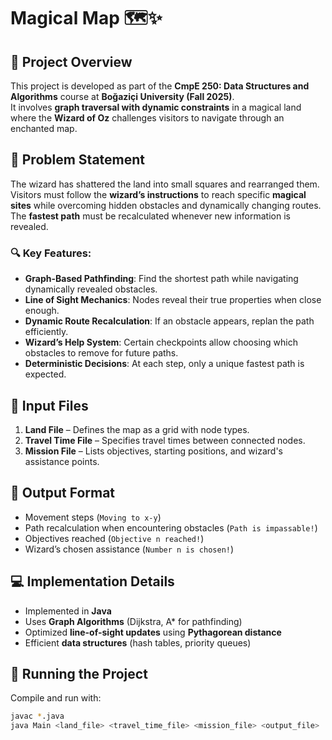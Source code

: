 # Magical Map 🗺✨  

## 📌 Project Overview  
This project is developed as part of the **CmpE 250: Data Structures and Algorithms** course at **Boğaziçi University (Fall 2025)**.  
It involves **graph traversal with dynamic constraints** in a magical land where the **Wizard of Oz** challenges visitors to navigate through an enchanted map.  

## 📖 Problem Statement  
The wizard has shattered the land into small squares and rearranged them. Visitors must follow the **wizard’s instructions** to reach specific **magical sites** while overcoming hidden obstacles and dynamically changing routes. The **fastest path** must be recalculated whenever new information is revealed.

### 🔍 Key Features:
- **Graph-Based Pathfinding**: Find the shortest path while navigating dynamically revealed obstacles.  
- **Line of Sight Mechanics**: Nodes reveal their true properties when close enough.  
- **Dynamic Route Recalculation**: If an obstacle appears, replan the path efficiently.  
- **Wizard’s Help System**: Certain checkpoints allow choosing which obstacles to remove for future paths.  
- **Deterministic Decisions**: At each step, only a unique fastest path is expected.  

## 📂 Input Files  
1. **Land File** – Defines the map as a grid with node types.  
2. **Travel Time File** – Specifies travel times between connected nodes.  
3. **Mission File** – Lists objectives, starting positions, and wizard's assistance points.  

## 📝 Output Format  
- Movement steps (`Moving to x-y`)  
- Path recalculation when encountering obstacles (`Path is impassable!`)  
- Objectives reached (`Objective n reached!`)  
- Wizard’s chosen assistance (`Number n is chosen!`)  

## 💻 Implementation Details  
- Implemented in **Java**  
- Uses **Graph Algorithms** (Dijkstra, A* for pathfinding)  
- Optimized **line-of-sight updates** using **Pythagorean distance**  
- Efficient **data structures** (hash tables, priority queues)  

## 🚀 Running the Project  
Compile and run with:  
```sh
javac *.java
java Main <land_file> <travel_time_file> <mission_file> <output_file>

